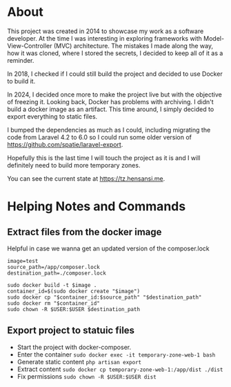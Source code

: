 # About

This project was created in 2014 to showcase my work as a software developer. At the time I was interesting in exploring frameworks with Model-View-Controller (MVC) architecture. The mistakes I made along the way, how it was cloned, where I stored the secrets, I decided to keep all of it as a reminder.

In 2018, I checked if I could still build the project and decided to use Docker to build it.

In 2024, I decided once more to make the project live but with the objective of freezing it. Looking back, Docker has problems with archiving. I didn't build a docker image as an artifact. This time around, I simply decided to export everything to static files.

I bumped the dependencies as much as I could, including migrating the code from Laravel 4.2 to 6.0 so I could run some older version of https://github.com/spatie/laravel-export.

Hopefully this is the last time I will touch the project as it is and I will definitely need to build more temporary zones.

You can see the current state at https://tz.hensansi.me.

# Helping Notes and Commands

## Extract files from the docker image

Helpful in case we wanna get an updated version of the composer.lock

```
image=test
source_path=/app/composer.lock
destination_path=./composer.lock

sudo docker build -t $image .
container_id=$(sudo docker create "$image")
sudo docker cp "$container_id:$source_path" "$destination_path"
sudo docker rm "$container_id"
sudo chown -R $USER:$USER $destination_path
```

## Export project to statuic files

-   Start the project with docker-composer.
-   Enter the container `sudo docker exec -it temporary-zone-web-1 bash`
-   Generate static content `php artisan export`
-   Extract content `sudo docker cp temporary-zone-web-1:/app/dist ./dist`
-   Fix permissions `sudo chown -R $USER:$USER dist`
